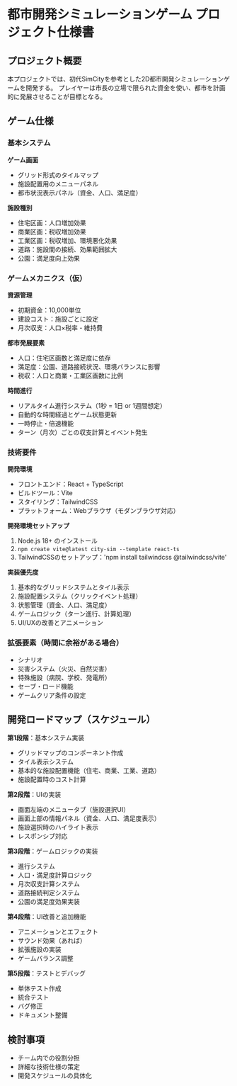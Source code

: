 # 都市開発シミュレーションゲーム プロジェクト仕様書

## プロジェクト概要

本プロジェクトでは、初代SimCityを参考とした2D都市開発シミュレーションゲームを開発する。
プレイヤーは市長の立場で限られた資金を使い、都市を計画的に発展させることが目標となる。

## ゲーム仕様

### 基本システム

**ゲーム画面**
- グリッド形式のタイルマップ
- 施設配置用のメニューパネル
- 都市状況表示パネル（資金、人口、満足度）

**施設種別**
- 住宅区画：人口増加効果
- 商業区画：税収増加効果  
- 工業区画：税収増加、環境悪化効果
- 道路：施設間の接続、効果範囲拡大
- 公園：満足度向上効果

### ゲームメカニクス（仮）

**資源管理**
- 初期資金：10,000単位
- 建設コスト：施設ごとに設定
- 月次収支：人口×税率 - 維持費

**都市発展要素**
- 人口：住宅区画数と満足度に依存
- 満足度：公園、道路接続状況、環境バランスに影響
- 税収：人口と商業・工業区画数に比例

**時間進行**
- リアルタイム進行システム（1秒 = 1日 or 1週間想定）
- 自動的な時間経過とゲーム状態更新
- 一時停止・倍速機能
- ターン（月次）ごとの収支計算とイベント発生

### 技術要件

**開発環境**
- フロントエンド：React + TypeScript
- ビルドツール：Vite
- スタイリング：TailwindCSS
- プラットフォーム：Webブラウザ（モダンブラウザ対応）

**開発環境セットアップ**
1. Node.js 18+ のインストール
2. `npm create vite@latest city-sim --template react-ts`
3. TailwindCSSのセットアップ：'npm install tailwindcss @tailwindcss/vite'

**実装優先度**
1. 基本的なグリッドシステムとタイル表示
2. 施設配置システム（クリックイベント処理）
3. 状態管理（資金、人口、満足度）
4. ゲームロジック（ターン進行、計算処理）
5. UI/UXの改善とアニメーション

### 拡張要素（時間に余裕がある場合）

- シナリオ
- 災害システム（火災、自然災害）
- 特殊施設（病院、学校、発電所）
- セーブ・ロード機能
- ゲームクリア条件の設定

## 開発ロードマップ（スケジュール）

**第1段階**：基本システム実装
- グリッドマップのコンポーネント作成
- タイル表示システム
- 基本的な施設配置機能（住宅、商業、工業、道路）
- 施設配置時のコスト計算

**第2段階**：UIの実装
- 画面左端のメニュータブ（施設選択UI）
- 画面上部の情報パネル（資金、人口、満足度表示）
- 施設選択時のハイライト表示
- レスポンシブ対応

**第3段階**：ゲームロジックの実装
- 進行システム
- 人口・満足度計算ロジック
- 月次収支計算システム
- 道路接続判定システム
- 公園の満足度効果実装

**第4段階**：UI改善と追加機能
- アニメーションとエフェクト
- サウンド効果（あれば）
- 拡張施設の実装
- ゲームバランス調整

**第5段階**：テストとデバッグ
- 単体テスト作成
- 統合テスト
- バグ修正
- ドキュメント整備

## 検討事項

- チーム内での役割分担
- 詳細な技術仕様の策定
- 開発スケジュールの具体化
